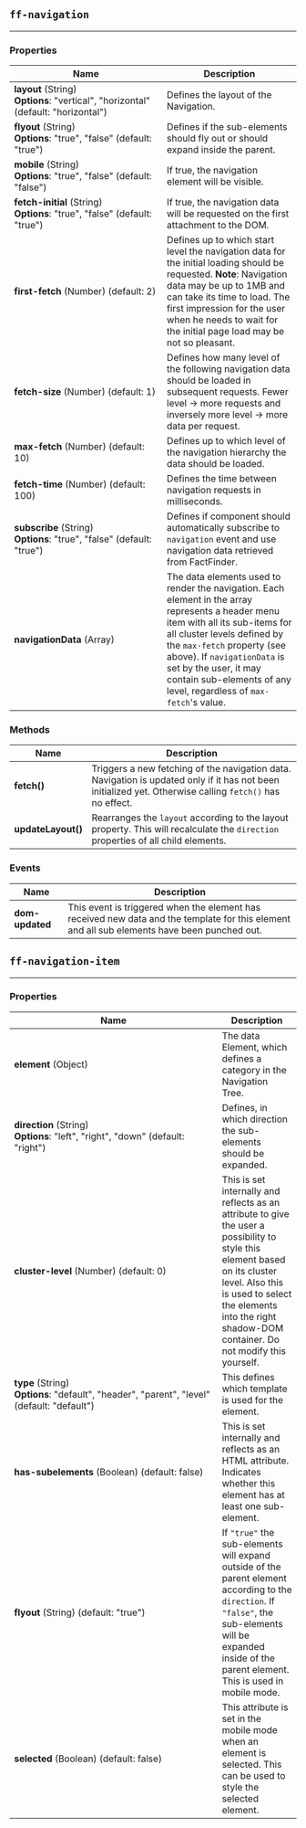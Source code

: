 ## `ff-navigation`
___
### Properties
| Name | Description |
| ---- | ----------- |
| **layout**&nbsp;(String) **Options**:&nbsp;"vertical",&nbsp;"horizontal" (default: "horizontal") | Defines the layout of the Navigation. |
| **flyout**&nbsp;(String) **Options**:&nbsp;"true",&nbsp;"false" (default: "true") | Defines if the sub-elements should fly out or should expand inside the parent. |
| **mobile**&nbsp;(String) **Options**:&nbsp;"true",&nbsp;"false" (default: "false") | If true, the navigation element will be visible. |
| **fetch-initial**&nbsp;(String) **Options**:&nbsp;"true",&nbsp;"false" (default: "true") | If true, the navigation data will be requested on the first attachment to the DOM. |
| **first-fetch**&nbsp;(Number) (default: 2) | Defines up to which start level the navigation data for the initial loading should be requested. **Note**: Navigation data may be up to 1MB and can take its time to load. The first impression for the user when he needs to wait for the initial page load may be not so pleasant. |
| **fetch-size**&nbsp;(Number) (default: 1) | Defines how many level of the following navigation data should be loaded in subsequent requests. Fewer level -> more requests and inversely more level -> more data per request. |
| **max-fetch**&nbsp;(Number) (default: 10) | Defines up to which level of the navigation hierarchy the data should be loaded. |
| **fetch-time**&nbsp;(Number) (default: 100) | Defines the time between navigation requests in milliseconds. |
| **subscribe**&nbsp;(String) **Options**:&nbsp;"true",&nbsp;"false" (default: "true") | Defines if component should automatically subscribe to `navigation` event and use navigation data retrieved from FactFinder. |
| **navigationData**&nbsp;(Array) | The data elements used to render the navigation. Each element in the array represents a header menu item with all its sub-items for all cluster levels defined by the `max-fetch` property (see above). If `navigationData` is set by the user, it may contain sub-elements of any level, regardless of `max-fetch`'s value. |

### Methods
| Name | Description |
| ---- | ----------- |
| **fetch()** | Triggers a new fetching of the navigation data. Navigation is updated only if it has not been initialized yet. Otherwise calling `fetch()` has no effect.|
| **updateLayout()** | Rearranges the `layout` according to the layout property. This will recalculate the `direction` properties of all child elements.|

### Events
| Name | Description |
| ---- | ----------- |
| **dom-updated** | This event is triggered when the element has received new data and the template for this element and all sub elements have been punched out. |

## `ff-navigation-item`
___
### Properties
| Name | Description |
| ---- | ----------- |
| **element**&nbsp;(Object) | The data Element, which defines a category in the Navigation Tree. |
| **direction**&nbsp;(String) **Options**:&nbsp;"left",&nbsp;"right",&nbsp;"down" (default: "right") | Defines, in which direction the sub-elements should be expanded. |
| **cluster-level**&nbsp;(Number) (default: 0) | This is set internally and reflects as an attribute to give the user a possibility to style this element based on its cluster level. Also this is used to select the elements into the right shadow-DOM container. Do not modify this yourself. |
| **type**&nbsp;(String) **Options**:&nbsp;"default",&nbsp;"header",&nbsp;"parent",&nbsp;"level" (default: "default") | This defines which template is used for the element. |
| **has-subelements**&nbsp;(Boolean) (default: false) | This is set internally and reflects as an HTML attribute. Indicates whether this element has at least one sub-element. |
| **flyout**&nbsp;(String) (default: "true") | If `"true"` the sub-elements will expand outside of the parent element according to the `direction`. If `"false"`, the sub-elements will be expanded inside of the parent element. This is used in mobile mode. |
| **selected**&nbsp;(Boolean) (default: false) | This attribute is set in the mobile mode when an element is selected. This can be used to style the selected element. |
